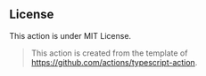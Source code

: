 ## License

This action is under MIT License.

> This action is created from the template of https://github.com/actions/typescript-action.
